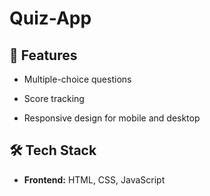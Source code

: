 # Quiz-App

## 🚀 Features

- Multiple-choice questions

- Score tracking

- Responsive design for mobile and desktop


## 🛠 Tech Stack

- **Frontend:** HTML, CSS, JavaScript